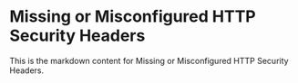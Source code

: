 # Missing or Misconfigured HTTP Security Headers

This is the markdown content for Missing or Misconfigured HTTP Security Headers.
